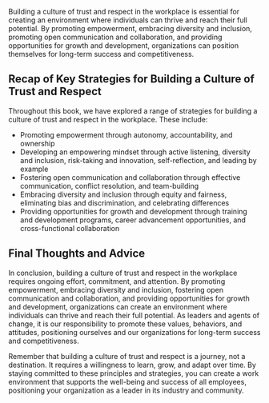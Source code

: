 
Building a culture of trust and respect in the workplace is essential for creating an environment where individuals can thrive and reach their full potential. By promoting empowerment, embracing diversity and inclusion, promoting open communication and collaboration, and providing opportunities for growth and development, organizations can position themselves for long-term success and competitiveness.

Recap of Key Strategies for Building a Culture of Trust and Respect
-------------------------------------------------------------------

Throughout this book, we have explored a range of strategies for building a culture of trust and respect in the workplace. These include:

* Promoting empowerment through autonomy, accountability, and ownership
* Developing an empowering mindset through active listening, diversity and inclusion, risk-taking and innovation, self-reflection, and leading by example
* Fostering open communication and collaboration through effective communication, conflict resolution, and team-building
* Embracing diversity and inclusion through equity and fairness, eliminating bias and discrimination, and celebrating differences
* Providing opportunities for growth and development through training and development programs, career advancement opportunities, and cross-functional collaboration

Final Thoughts and Advice
-------------------------

In conclusion, building a culture of trust and respect in the workplace requires ongoing effort, commitment, and attention. By promoting empowerment, embracing diversity and inclusion, fostering open communication and collaboration, and providing opportunities for growth and development, organizations can create an environment where individuals can thrive and reach their full potential. As leaders and agents of change, it is our responsibility to promote these values, behaviors, and attitudes, positioning ourselves and our organizations for long-term success and competitiveness.

Remember that building a culture of trust and respect is a journey, not a destination. It requires a willingness to learn, grow, and adapt over time. By staying committed to these principles and strategies, you can create a work environment that supports the well-being and success of all employees, positioning your organization as a leader in its industry and community.